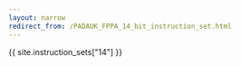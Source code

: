 ```yaml
---
layout: narrow
redirect_from: /PADAUK_FPPA_14_bit_instruction_set.html
---
```


<div class="instruction-set" markdown="0">
  {{ site.instruction_sets["14"] }}
</div>
